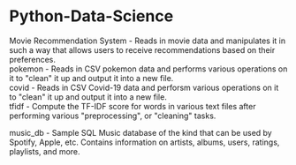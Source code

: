 # Python-Data-Science
Movie Recommendation System - Reads in movie data and manipulates it in such a way that allows users to receive recommendations based on their preferences. <br/>
pokemon -  Reads in CSV pokemon data and performs various operations on it to "clean" it up and output it into a new file. <br/>
covid - Reads in CSV Covid-19 data and perforsm various operations on it to "clean" it up and output it into a new file. <br/>
tfidf - Compute the TF-IDF score for words in various text files after performing various "preprocessing", or "cleaning" tasks. <br/>

music_db - Sample SQL Music database of the kind that can be used by Spotify, Apple, etc. Contains information on artists, albums, users, ratings, playlists, and more.
